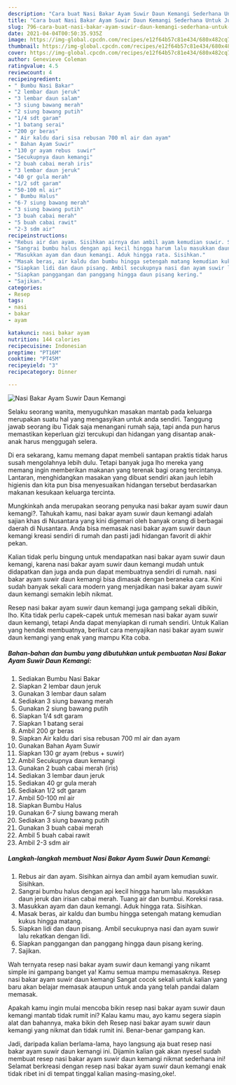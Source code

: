 ```yaml
---
description: "Cara buat Nasi Bakar Ayam Suwir Daun Kemangi Sederhana Untuk Jualan"
title: "Cara buat Nasi Bakar Ayam Suwir Daun Kemangi Sederhana Untuk Jualan"
slug: 796-cara-buat-nasi-bakar-ayam-suwir-daun-kemangi-sederhana-untuk-jualan
date: 2021-04-04T00:50:35.935Z
image: https://img-global.cpcdn.com/recipes/e12f64b57c81e434/680x482cq70/nasi-bakar-ayam-suwir-daun-kemangi-foto-resep-utama.jpg
thumbnail: https://img-global.cpcdn.com/recipes/e12f64b57c81e434/680x482cq70/nasi-bakar-ayam-suwir-daun-kemangi-foto-resep-utama.jpg
cover: https://img-global.cpcdn.com/recipes/e12f64b57c81e434/680x482cq70/nasi-bakar-ayam-suwir-daun-kemangi-foto-resep-utama.jpg
author: Genevieve Coleman
ratingvalue: 4.5
reviewcount: 4
recipeingredient:
- " Bumbu Nasi Bakar"
- "2 lembar daun jeruk"
- "3 lembar daun salam"
- "3 siung bawang merah"
- "2 siung bawang putih"
- "1/4 sdt garam"
- "1 batang serai"
- "200 gr beras"
- " Air kaldu dari sisa rebusan 700 ml air dan ayam"
- " Bahan Ayam Suwir"
- "130 gr ayam rebus  suwir"
- "Secukupnya daun kemangi"
- "2 buah cabai merah iris"
- "3 lembar daun jeruk"
- "40 gr gula merah"
- "1/2 sdt garam"
- "50-100 ml air"
- " Bumbu Halus"
- "6-7 siung bawang merah"
- "3 siung bawang putih"
- "3 buah cabai merah"
- "5 buah cabai rawit"
- "2-3 sdm air"
recipeinstructions:
- "Rebus air dan ayam. Sisihkan airnya dan ambil ayam kemudian suwir. Sisihkan."
- "Sangrai bumbu halus dengan api kecil hingga harum lalu masukkan daun jeruk dan irisan cabai merah. Tuang air dan bumbui. Koreksi rasa."
- "Masukkan ayam dan daun kemangi. Aduk hingga rata. Sisihkan."
- "Masak beras, air kaldu dan bumbu hingga setengah matang kemudian kukus hingga matang."
- "Siapkan lidi dan daun pisang. Ambil secukupnya nasi dan ayam suwir lalu rekatkan dengan lidi."
- "Siapkan panggangan dan panggang hingga daun pisang kering."
- "Sajikan."
categories:
- Resep
tags:
- nasi
- bakar
- ayam

katakunci: nasi bakar ayam 
nutrition: 144 calories
recipecuisine: Indonesian
preptime: "PT16M"
cooktime: "PT45M"
recipeyield: "3"
recipecategory: Dinner

---
```



![Nasi Bakar Ayam Suwir Daun Kemangi](https://img-global.cpcdn.com/recipes/e12f64b57c81e434/680x482cq70/nasi-bakar-ayam-suwir-daun-kemangi-foto-resep-utama.jpg)

Selaku seorang wanita, menyuguhkan masakan mantab pada keluarga merupakan suatu hal yang mengasyikan untuk anda sendiri. Tanggung jawab seorang ibu Tidak saja menangani rumah saja, tapi anda pun harus memastikan keperluan gizi tercukupi dan hidangan yang disantap anak-anak harus menggugah selera.

Di era  sekarang, kamu memang dapat membeli santapan praktis tidak harus susah mengolahnya lebih dulu. Tetapi banyak juga lho mereka yang memang ingin memberikan makanan yang terenak bagi orang tercintanya. Lantaran, menghidangkan masakan yang dibuat sendiri akan jauh lebih higienis dan kita pun bisa menyesuaikan hidangan tersebut berdasarkan makanan kesukaan keluarga tercinta. 



Mungkinkah anda merupakan seorang penyuka nasi bakar ayam suwir daun kemangi?. Tahukah kamu, nasi bakar ayam suwir daun kemangi adalah sajian khas di Nusantara yang kini digemari oleh banyak orang di berbagai daerah di Nusantara. Anda bisa memasak nasi bakar ayam suwir daun kemangi kreasi sendiri di rumah dan pasti jadi hidangan favorit di akhir pekan.

Kalian tidak perlu bingung untuk mendapatkan nasi bakar ayam suwir daun kemangi, karena nasi bakar ayam suwir daun kemangi mudah untuk didapatkan dan juga anda pun dapat membuatnya sendiri di rumah. nasi bakar ayam suwir daun kemangi bisa dimasak dengan beraneka cara. Kini sudah banyak sekali cara modern yang menjadikan nasi bakar ayam suwir daun kemangi semakin lebih nikmat.

Resep nasi bakar ayam suwir daun kemangi juga gampang sekali dibikin, lho. Kita tidak perlu capek-capek untuk memesan nasi bakar ayam suwir daun kemangi, tetapi Anda dapat menyiapkan di rumah sendiri. Untuk Kalian yang hendak membuatnya, berikut cara menyajikan nasi bakar ayam suwir daun kemangi yang enak yang mampu Kita coba.

<!--inarticleads1-->

##### Bahan-bahan dan bumbu yang dibutuhkan untuk pembuatan Nasi Bakar Ayam Suwir Daun Kemangi:

1. Sediakan  Bumbu Nasi Bakar
1. Siapkan 2 lembar daun jeruk
1. Gunakan 3 lembar daun salam
1. Sediakan 3 siung bawang merah
1. Gunakan 2 siung bawang putih
1. Siapkan 1/4 sdt garam
1. Siapkan 1 batang serai
1. Ambil 200 gr beras
1. Siapkan  Air kaldu dari sisa rebusan 700 ml air dan ayam
1. Gunakan  Bahan Ayam Suwir
1. Siapkan 130 gr ayam (rebus + suwir)
1. Ambil Secukupnya daun kemangi
1. Gunakan 2 buah cabai merah (iris)
1. Sediakan 3 lembar daun jeruk
1. Sediakan 40 gr gula merah
1. Sediakan 1/2 sdt garam
1. Ambil 50-100 ml air
1. Siapkan  Bumbu Halus
1. Gunakan 6-7 siung bawang merah
1. Sediakan 3 siung bawang putih
1. Gunakan 3 buah cabai merah
1. Ambil 5 buah cabai rawit
1. Ambil 2-3 sdm air




<!--inarticleads2-->

##### Langkah-langkah membuat Nasi Bakar Ayam Suwir Daun Kemangi:

1. Rebus air dan ayam. Sisihkan airnya dan ambil ayam kemudian suwir. Sisihkan.
1. Sangrai bumbu halus dengan api kecil hingga harum lalu masukkan daun jeruk dan irisan cabai merah. Tuang air dan bumbui. Koreksi rasa.
1. Masukkan ayam dan daun kemangi. Aduk hingga rata. Sisihkan.
1. Masak beras, air kaldu dan bumbu hingga setengah matang kemudian kukus hingga matang.
1. Siapkan lidi dan daun pisang. Ambil secukupnya nasi dan ayam suwir lalu rekatkan dengan lidi.
1. Siapkan panggangan dan panggang hingga daun pisang kering.
1. Sajikan.




Wah ternyata resep nasi bakar ayam suwir daun kemangi yang nikamt simple ini gampang banget ya! Kamu semua mampu memasaknya. Resep nasi bakar ayam suwir daun kemangi Sangat cocok sekali untuk kalian yang baru akan belajar memasak ataupun untuk anda yang telah pandai dalam memasak.

Apakah kamu ingin mulai mencoba bikin resep nasi bakar ayam suwir daun kemangi mantab tidak rumit ini? Kalau kamu mau, ayo kamu segera siapin alat dan bahannya, maka bikin deh Resep nasi bakar ayam suwir daun kemangi yang nikmat dan tidak rumit ini. Benar-benar gampang kan. 

Jadi, daripada kalian berlama-lama, hayo langsung aja buat resep nasi bakar ayam suwir daun kemangi ini. Dijamin kalian gak akan nyesel sudah membuat resep nasi bakar ayam suwir daun kemangi nikmat sederhana ini! Selamat berkreasi dengan resep nasi bakar ayam suwir daun kemangi enak tidak ribet ini di tempat tinggal kalian masing-masing,oke!.

